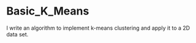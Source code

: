# Basic_K_Means
I write an algorithm to implement k-means clustering and apply it to a 2D data set.
